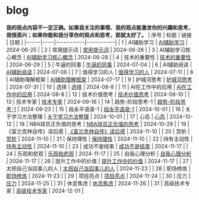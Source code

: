 # blog

**我的观点内容不一定正确。如果我关注的事情、我的观点能激发你的兴趣和思考，我很高兴；如果你能和我分享你的观点和思考，那就太好了。**
| 序号 | 标题 | 链接   | 日期       |
|------|-----|------------|------------|
| 1 | AI辅助学习 | [AI辅助学习](https://github.com/yangshipo/blog/blob/master/%E9%9A%8F%E6%84%9F/AI%E8%BE%85%E5%8A%A9%E5%AD%A6%E4%B9%A0.md) | 2024-06-25 |
| 2 | 常用提示词 | [常用提示词](https://github.com/yangshipo/blog/blob/master/%E9%9A%8F%E6%84%9F/%E5%B8%B8%E7%94%A8%E6%8F%90%E7%A4%BA%E8%AF%8D.md) | 2024-06-26 |
| 3 | AI辅助学习核心概念 | [AI辅助学习核心概念](https://github.com/yangshipo/blog/blob/master/%E9%9A%8F%E6%84%9F/AI%E8%BE%85%E5%8A%A9%E5%AD%A6%E4%B9%A0%E6%A0%B8%E5%BF%83%E6%A6%82%E5%BF%B5.md) | 2024-06-28 |
| 4 | 技术的重要性 | [技术的重要性](https://github.com/yangshipo/blog/blob/master/%E9%9A%8F%E6%84%9F/%E6%8A%80%E6%9C%AF%E7%9A%84%E9%87%8D%E8%A6%81%E6%80%A7.md) | 2024-06-29 |
| 5 | 牛逼的同事 | [牛逼的同事](https://github.com/yangshipo/blog/blob/master/%E9%9A%8F%E6%84%9F/%E7%89%9B%E9%80%BC%E7%9A%84%E5%90%8C%E4%BA%8B.md) | 2024-07-04 |
| 6 | AI辅助阅读 | [AI辅助阅读](https://github.com/yangshipo/blog/blob/master/%E9%9A%8F%E6%84%9F/AI%E8%BE%85%E5%8A%A9%E9%98%85%E8%AF%BB.md) | 2024-07-06 |
| 7 | 值得学习的人 | [值得学习的人](https://github.com/yangshipo/blog/blob/master/%E9%9A%8F%E6%84%9F/%E5%80%BC%E5%BE%97%E5%AD%A6%E4%B9%A0%E7%9A%84%E4%BA%BA.md) | 2024-07-11 |
| 8 | AI辅助理解框架 | [AI辅助理解框架](https://github.com/yangshipo/blog/blob/master/%E9%9A%8F%E6%84%9F/AI%E8%BE%85%E5%8A%A9%E7%90%86%E8%A7%A3%E6%A1%86%E6%9E%B6.md) | 2024-07-17 |
| 9 | 护城河思考 | [护城河思考](https://github.com/yangshipo/blog/blob/master/%E9%9A%8F%E6%84%9F/%E6%8A%A4%E5%9F%8E%E6%B2%B3%E6%80%9D%E8%80%83.md) | 2024-07-31 |
| 10 | 选择 | [选择](https://github.com/yangshipo/blog/blob/master/%E9%9A%8F%E6%84%9F/%E9%80%89%E6%8B%A9.md) | 2024-08-8 |
| 11 | AI在工作中的应用 | [AI在工作中的应用](https://github.com/yangshipo/blog/blob/master/%E9%9A%8F%E6%84%9F/AI%E5%9C%A8%E5%B7%A5%E4%BD%9C%E4%B8%AD%E7%9A%84%E5%BA%94%E7%94%A8.md) | 2024-08-8 |
| 12 | 技术价值思考 | [技术价值思考](https://github.com/yangshipo/blog/blob/master/%E9%9A%8F%E6%84%9F/%E6%8A%80%E6%9C%AF%E4%BB%B7%E5%80%BC%E6%80%9D%E8%80%83.md) | 2024-09-10 |
| 13 | 技术专家 | [技术专家](https://github.com/yangshipo/blog/blob/master/%E9%9A%8F%E6%84%9F/%E6%8A%80%E6%9C%AF%E4%B8%93%E5%AE%B6.md) | 2024-09-16 |
| 14 | 趋势-阶段思考-1 | [趋势-阶段思考-1](https://github.com/yangshipo/blog/blob/master/%E9%9A%8F%E6%84%9F/%E8%B6%8B%E5%8A%BF-%E9%98%B6%E6%AE%B5%E6%80%9D%E8%80%83-1.md) | 2024-09-23 |
| 15 | 段永平语录-1 | [段永平语录-1](https://github.com/yangshipo/blog/blob/master/%E9%9A%8F%E6%84%9F/%E6%AE%B5%E6%B0%B8%E5%B9%B3%E8%AF%AD%E5%BD%95-1.md) | 2024-10-01 |
| 16 | 关于学习方法整理 | [关于学习方法整理](https://github.com/yangshipo/blog/blob/master/%E9%9A%8F%E6%84%9F/%E5%85%B3%E4%BA%8E%E5%AD%A6%E4%B9%A0%E6%96%B9%E6%B3%95%E6%95%B4%E7%90%86.md) | 2024-10-01 |
| 17 | 心态 | [心态](https://github.com/yangshipo/blog/blob/master/%E9%9A%8F%E6%84%9F/%E5%BF%83%E6%80%81.md) | 2024-10-12 |
| 18 | NBA球员正负值的思考 | [NBA球员正负值的思考](https://github.com/yangshipo/blog/blob/master/%E9%9A%8F%E6%84%9F/NBA%E7%90%83%E5%91%98%E6%AD%A3%E8%B4%9F%E5%80%BC%E7%9A%84%E6%80%9D%E8%80%83.md) | 2024-10-29 |
| 19 | 《富兰克林自传》读后感 | [《富兰克林自传》读后感](https://github.com/yangshipo/blog/blob/master/%E3%80%8A%E5%AF%8C%E5%85%B0%E5%85%8B%E6%9E%97%E3%80%8B%E8%AF%BB%E5%90%8E%E6%84%9F-part1.md) | 2024-11-10 |
| 20 | 赏析 | [赏析](https://github.com/yangshipo/blog/blob/master/%E9%9A%8F%E6%84%9F/%E8%B5%8F%E6%9E%90.md) | 2024-11-10 |
| 21 | 保持理性 | [保持理性](https://github.com/yangshipo/blog/blob/master/%E9%9A%8F%E6%84%9F/%E4%BF%9D%E6%8C%81%E7%90%86%E6%80%A7.md) | 2024-11-10 |
| 22 | 持有主动性 | [持有主动性](https://github.com/yangshipo/blog/blob/master/%E9%9A%8F%E6%84%9F/%E6%8C%81%E6%9C%89%E4%B8%BB%E5%8A%A8%E6%80%A7.md) | 2024-11-10 |
| 23 | 成功不是结束 | [成功不是结束](https://github.com/yangshipo/blog/blob/master/%E9%9A%8F%E6%84%9F/SuccessIsNotEnd.md) | 2024-11-17 |
| 24 | 乐观和悲观 | [乐观和悲观](https://github.com/yangshipo/blog/blob/master/%E9%9A%8F%E6%84%9F/%E4%B9%90%E8%A7%82%E5%92%8C%E6%82%B2%E8%A7%82.md) | 2024-11-17 |
| 25 | 自我心理分析 | [自我心理分析](https://github.com/yangshipo/blog/blob/master/%E9%9A%8F%E6%84%9F/%E8%87%AA%E6%88%91%E5%BF%83%E7%90%86%E5%88%86%E6%9E%90.md) | 2024-11-17 |
| 26 | 提升工作中的价值 | [提升工作中的价值](https://github.com/yangshipo/blog/blob/master/%E9%9A%8F%E6%84%9F/%E6%8F%90%E5%8D%87%E5%B7%A5%E4%BD%9C%E4%B8%AD%E7%9A%84%E4%BB%B7%E5%80%BC.md) | 2024-11-17 |
| 27 | 太把自己当回事儿的人 | [太把自己当回事儿的人](https://github.com/yangshipo/blog/blob/master/%E9%9A%8F%E6%84%9F/%E5%A4%AA%E6%8A%8A%E8%87%AA%E5%B7%B1%E5%BD%93%E5%9B%9E%E4%BA%8B%E5%84%BF%E7%9A%84%E4%BA%BA.md) | 2024-11-23 |
| 28 | 职场修炼 | [职场修炼](https://github.com/yangshipo/blog/blob/master/%E9%9A%8F%E6%84%9F/%E8%81%8C%E5%9C%BA%E4%BF%AE%E7%82%BC.md) | 2024-11-23 |
| 29 | 项目亮点 | [项目亮点](https://github.com/yangshipo/blog/blob/master/%E9%9A%8F%E6%84%9F/%E9%A1%B9%E7%9B%AE%E4%BA%AE%E7%82%B9.md) | 2024-11-24 |
| 30 | 压力 | [压力](https://github.com/yangshipo/blog/blob/master/%E9%9A%8F%E6%84%9F/%E5%8E%8B%E5%8A%9B.md) | 2024-11-25 |
| 31 | 休息焦虑 | [休息焦虑](https://github.com/yangshipo/blog/blob/master/%E9%9A%8F%E6%84%9F/%E4%BC%91%E6%81%AF%E7%84%A6%E8%99%91.md) | 2024-11-26 |
| 31 | 高级技术专家 | [高级技术专家](https://github.com/yangshipo/blog/blob/master/%E9%9A%8F%E6%84%9F/%E9%AB%98%E7%BA%A7%E6%8A%80%E6%9C%AF%E4%B8%93%E5%AE%B6.md) | 2024-12-01 |
